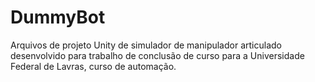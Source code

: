 # DummyBot
 
Arquivos de projeto Unity de simulador de manipulador articulado desenvolvido para trabalho de conclusão de curso para a Universidade Federal de Lavras, curso de automação.
